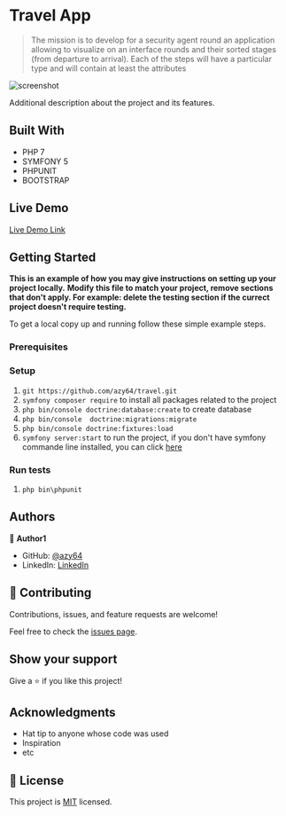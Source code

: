 # Travel App

> The mission is to develop for a security agent round an application allowing to visualize on an interface rounds and their sorted stages (from departure to arrival). Each of the steps will have a particular type and will contain at least the attributes

![screenshot](./app_screenshot.png)

Additional description about the project and its features.

## Built With

- PHP 7
- SYMFONY 5
- PHPUNIT
- BOOTSTRAP

## Live Demo

[Live Demo Link](https://livedemo.com)


## Getting Started

**This is an example of how you may give instructions on setting up your project locally.**
**Modify this file to match your project, remove sections that don't apply. For example: delete the testing section if the currect project doesn't require testing.**


To get a local copy up and running follow these simple example steps.

### Prerequisites

### Setup

1. ` git https://github.com/azy64/travel.git `
2. ` symfony composer require ` to install all packages related to the project
3. ` php bin/console doctrine:database:create ` to create database
4. ` php bin/console  doctrine:migrations:migrate ` 
5. ` php bin/console doctrine:fixtures:load `
6. ` symfony server:start ` to run the project, if you don't have symfony commande line installed, you can click <a href='https://symfony.com/download'>here</a>


### Run tests

1. `php bin\phpunit `
   

## Authors

👤 **Author1**

- GitHub: [@azy64](https://github.com/azy64)
- LinkedIn: [LinkedIn](https://www.linkedin.com/in/azaria-saidi-524780112/)


## 🤝 Contributing

Contributions, issues, and feature requests are welcome!

Feel free to check the [issues page](../../issues/).

## Show your support

Give a ⭐️ if you like this project!

## Acknowledgments

- Hat tip to anyone whose code was used
- Inspiration
- etc

## 📝 License

This project is [MIT](./MIT.md) licensed.